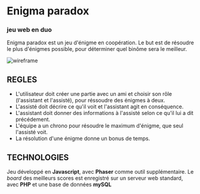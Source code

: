 # Enigma paradox
### jeu web en duo

Enigma paradox est un jeu d'énigme en coopération.
Le but est de résoudre le plus d'énigmes possible, pour déterminer quel binôme sera le meilleur.

![wireframe](https://img4.hostingpics.net/thumbs/mini_547563enigma.jpg "wireframe 1")

## REGLES

* L'utilisateur doit créer une partie avec un ami et choisir son rôle (l'assistant et l'assisté), pour réssoudre des énigmes à deux.
* L'assisté doit décrire ce qu'il voit et l'assistant agit en conséquence.
* L'assistant doit donner des informations à l'assisté selon ce qu'il lui a dit précédement.
* L'équipe a un chrono pour résoudre le maximum d'énigme, que seul l'assisté voit.
* La résolution d'une énigme donne un bonus de temps.

## TECHNOLOGIES

Jeu développé en **Javascript**, avec **Phaser** comme outil supplémentaire.
Le _board_ des meilleurs scores est enregistré sur un serveur web standard, avec **PHP** et une base de données **mySQL**